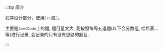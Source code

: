 :::tip 简介

程序设计部分，使用`C++`或`C`。

主要是`leetCode`上的题, 题目量太大, 我按照每周五道题(以下会分数组, 哈希表...等)进行记录, 会记录的只有没有思路的题目.

:::




